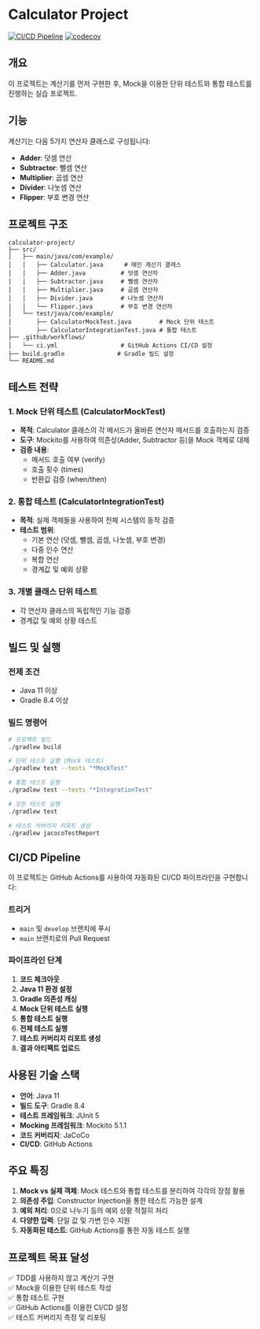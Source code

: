 # Calculator Project

[![CI/CD Pipeline](https://github.com/Kyuho1234/calculator-mock-testing/actions/workflows/ci.yml/badge.svg)](https://github.com/Kyuho1234/calculator-mock-testing/actions/workflows/ci.yml)
[![codecov](https://codecov.io/gh/Kyuho1234/calculator-mock-testing/branch/main/graph/badge.svg)](https://codecov.io/gh/Kyuho1234/calculator-mock-testing)

## 개요

이 프로젝트는 계산기를 먼저 구현한 후, Mock을 이용한 단위 테스트와 통합 테스트를 진행하는 실습 프로젝트.

## 기능

계산기는 다음 5가지 연산자 클래스로 구성됩니다:

- **Adder**: 덧셈 연산
- **Subtractor**: 뺄셈 연산  
- **Multiplier**: 곱셈 연산
- **Divider**: 나눗셈 연산
- **Flipper**: 부호 변경 연산

## 프로젝트 구조

```
calculator-project/
├── src/
│   ├── main/java/com/example/
│   │   ├── Calculator.java      # 메인 계산기 클래스
│   │   ├── Adder.java          # 덧셈 연산자
│   │   ├── Subtractor.java     # 뺄셈 연산자
│   │   ├── Multiplier.java     # 곱셈 연산자
│   │   ├── Divider.java        # 나눗셈 연산자
│   │   └── Flipper.java        # 부호 변경 연산자
│   └── test/java/com/example/
│       ├── CalculatorMockTest.java        # Mock 단위 테스트
│       ├── CalculatorIntegrationTest.java # 통합 테스트
├── .github/workflows/
│   └── ci.yml                  # GitHub Actions CI/CD 설정
├── build.gradle               # Gradle 빌드 설정
└── README.md                  
```

## 테스트 전략

### 1. Mock 단위 테스트 (CalculatorMockTest)
- **목적**: Calculator 클래스의 각 메서드가 올바른 연산자 메서드를 호출하는지 검증
- **도구**: Mockito를 사용하여 의존성(Adder, Subtractor 등)을 Mock 객체로 대체
- **검증 내용**: 
  - 메서드 호출 여부 (verify)
  - 호출 횟수 (times)
  - 반환값 검증 (when/then)

### 2. 통합 테스트 (CalculatorIntegrationTest)
- **목적**: 실제 객체들을 사용하여 전체 시스템의 동작 검증
- **테스트 범위**:
  - 기본 연산 (덧셈, 뺄셈, 곱셈, 나눗셈, 부호 변경)
  - 다중 인수 연산
  - 복합 연산
  - 경계값 및 예외 상황

### 3. 개별 클래스 단위 테스트
- 각 연산자 클래스의 독립적인 기능 검증
- 경계값 및 예외 상황 테스트

## 빌드 및 실행

### 전제 조건
- Java 11 이상
- Gradle 8.4 이상

### 빌드 명령어

```bash
# 프로젝트 빌드
./gradlew build

# 단위 테스트 실행 (Mock 테스트)
./gradlew test --tests "*MockTest"

# 통합 테스트 실행
./gradlew test --tests "*IntegrationTest"

# 모든 테스트 실행
./gradlew test

# 테스트 커버리지 리포트 생성
./gradlew jacocoTestReport
```

## CI/CD Pipeline

이 프로젝트는 GitHub Actions를 사용하여 자동화된 CI/CD 파이프라인을 구현합니다:

### 트리거
- `main` 및 `develop` 브랜치에 푸시
- `main` 브랜치로의 Pull Request

### 파이프라인 단계
1. **코드 체크아웃**
2. **Java 11 환경 설정**
3. **Gradle 의존성 캐싱**
4. **Mock 단위 테스트 실행**
5. **통합 테스트 실행**  
6. **전체 테스트 실행**
7. **테스트 커버리지 리포트 생성**
8. **결과 아티팩트 업로드**

## 사용된 기술 스택

- **언어**: Java 11
- **빌드 도구**: Gradle 8.4
- **테스트 프레임워크**: JUnit 5
- **Mocking 프레임워크**: Mockito 5.1.1
- **코드 커버리지**: JaCoCo
- **CI/CD**: GitHub Actions

## 주요 특징

1. **Mock vs 실제 객체**: Mock 테스트와 통합 테스트를 분리하여 각각의 장점 활용
2. **의존성 주입**: Constructor Injection을 통한 테스트 가능한 설계
3. **예외 처리**: 0으로 나누기 등의 예외 상황 적절히 처리
4. **다양한 입력**: 단일 값 및 가변 인수 지원
5. **자동화된 테스트**: GitHub Actions를 통한 자동 테스트 실행

## 프로젝트 목표 달성

✅ TDD를 사용하지 않고 계산기 구현  
✅ Mock을 이용한 단위 테스트 작성  
✅ 통합 테스트 구현  
✅ GitHub Actions를 이용한 CI/CD 설정  
✅ 테스트 커버리지 측정 및 리포팅
